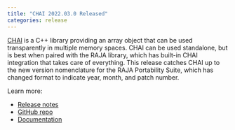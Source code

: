 ```yaml
---
title: "CHAI 2022.03.0 Released"
categories: release
---
```


[CHAI](https://github.com/LLNL/CHAI) is a C++ library providing an array object that can be used transparently in multiple memory spaces. CHAI can be used standalone, but is best when paired with the RAJA library, which has built-in CHAI integration that takes care of everything. This release catches CHAI up to the new version nomenclature for the RAJA Portability Suite, which has changed format to indicate year, month, and patch number.

Learn more:
- [Release notes](https://github.com/LLNL/CHAI/releases/tag/v2022.03.0)
- [GitHub repo](https://github.com/LLNL/CHAI)
- [Documentation](https://chai.readthedocs.io/en/latest/)
